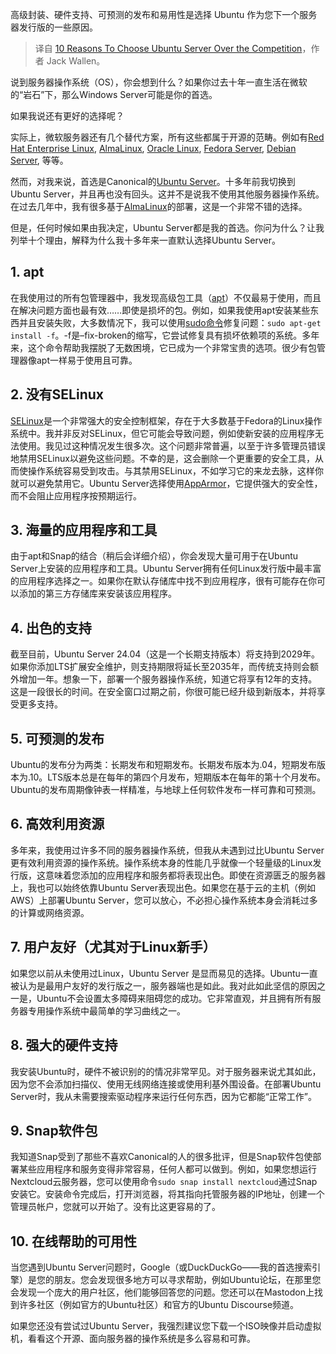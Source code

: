 
<!--
title: 选择Ubuntu服务器而非竞争对手的10大理由
cover: https://cdn.thenewstack.io/media/2023/12/b0026b48-ubuntu.png
-->

高级封装、硬件支持、可预测的发布和易用性是选择 Ubuntu 作为您下一个服务器发行版的一些原因。

> 译自 [10 Reasons To Choose Ubuntu Server Over the Competition](https://thenewstack.io/10-reasons-to-choose-ubuntu-server-over-the-competition/)，作者 Jack Wallen。

说到服务器操作系统（OS），你会想到什么？如果你过去十年一直生活在微软的“岩石”下，那么Windows Server可能是你的首选。

如果我说还有更好的选择呢？

实际上，微软服务器还有几个替代方案，所有这些都属于开源的范畴。例如有[Red Hat Enterprise Linux](https://thenewstack.io/red-hat-enterprise-linux-9-5-arrives-with-enhanced-ai-support-and-automation/), [AlmaLinux](https://thenewstack.io/almalinux-captures-the-soul-of-centos/), [Oracle Linux](https://developer.oracle.com/?utm_content=inline+mention), [Fedora Server](https://thenewstack.io/fedora-41-offers-zippy-performance/), [Debian Server](https://thenewstack.io/debian-retools-apt-for-superior-dependency-management/), 等等。

然而，对我来说，首选是Canonical的[Ubuntu Server](https://thenewstack.io/ubuntu-24-10-refreshes-gnome-permission-prompts/)。十多年前我切换到Ubuntu Server，并且再也没有回头。这并不是说我不使用其他服务器操作系统。在过去几年中，我有很多基于[AlmaLinux](https://thenewstack.io/almalinux-kitten-offers-preview-of-distros-next-release/)的部署，这是一个非常不错的选择。

但是，任何时候如果由我决定，Ubuntu Server都是我的首选。你问为什么？让我列举十个理由，解释为什么我十多年来一直默认选择Ubuntu Server。

## 1. apt

在我使用过的所有包管理器中，我发现高级包工具（[apt](https://ubuntu.com/server/docs/package-management)）不仅最易于使用，而且在解决问题方面也最有效……即使是损坏的包。例如，如果我使用apt安装某些东西并且安装失败，大多数情况下，我可以使用[sudo命令](https://thenewstack.io/linux-understand-sudo-to-rule-your-server/)修复问题：`sudo apt-get install -f`。-f是–fix-broken的缩写，它尝试修复具有损坏依赖项的系统。多年来，这个命令帮助我摆脱了无数困境，它已成为一个非常宝贵的选项。很少有包管理器像apt一样易于使用且可靠。

## 2. 没有SELinux

[SELinux](https://www.redhat.com/en/topics/linux/what-is-selinux)是一个非常强大的安全控制框架，存在于大多数基于Fedora的Linux操作系统中。我并非反对SELinux，但它可能会导致问题，例如使新安装的应用程序无法使用。我见过这种情况发生很多次。这个问题非常普遍，以至于许多管理员错误地禁用SELinux以避免这些问题。不幸的是，这会删除一个更重要的安全工具，从而使操作系统容易受到攻击。与其禁用SELinux，不如学习它的来龙去脉，这样你就可以避免禁用它。Ubuntu Server选择使用[AppArmor](https://thenewstack.io/4-ways-to-use-kernel-security-features-for-process-monitoring/)，它提供强大的安全性，而不会阻止应用程序按预期运行。

## 3. 海量的应用程序和工具

由于apt和Snap的结合（稍后会详细介绍），你会发现大量可用于在Ubuntu Server上安装的应用程序和工具。Ubuntu Server拥有任何Linux发行版中最丰富的应用程序选择之一。如果你在默认存储库中找不到应用程序，很有可能存在你可以添加的第三方存储库来安装该应用程序。

## 4. 出色的支持

截至目前，Ubuntu Server 24.04（这是一个长期支持版本）将支持到2029年。如果你添加LTS扩展安全维护，则支持期限将延长至2035年，而传统支持则会额外增加一年。想象一下，部署一个服务器操作系统，知道它将享有12年的支持。这是一段很长的时间。在安全窗口过期之前，你很可能已经升级到新版本，并将享受更多支持。

## 5. 可预测的发布

Ubuntu的发布分为两类：长期发布和短期发布。长期发布版本为.04，短期发布版本为.10。LTS版本总是在每年的第四个月发布，短期版本在每年的第十个月发布。Ubuntu的发布周期像钟表一样精准，与地球上任何软件发布一样可靠和可预测。

## 6. 高效利用资源
多年来，我使用过许多不同的服务器操作系统，但我从未遇到过比Ubuntu Server更有效利用资源的操作系统。操作系统本身的性能几乎就像一个轻量级的Linux发行版，这意味着您添加的应用程序和服务都将表现出色。即使在资源匮乏的服务器上，我也可以始终依靠Ubuntu Server表现出色。如果您在基于云的主机（例如AWS）上部署Ubuntu Server，您可以放心，不必担心操作系统本身会消耗过多的计算或网络资源。

## 7. 用户友好（尤其对于Linux新手）

如果您以前从未使用过Linux，Ubuntu Server 是显而易见的选择。Ubuntu一直被认为是最用户友好的发行版之一，服务器端也是如此。我对此如此坚信的原因之一是，Ubuntu不会设置太多障碍来阻碍您的成功。它非常直观，并且拥有所有服务器专用操作系统中最简单的学习曲线之一。

## 8. 强大的硬件支持

我安装Ubuntu时，硬件不被识别的的情况非常罕见。对于服务器来说尤其如此，因为您不会添加扫描仪、使用无线网络连接或使用利基外围设备。在部署Ubuntu Server时，我从未需要搜索驱动程序来运行任何东西，因为它都能“正常工作”。

## 9. Snap软件包

我知道Snap受到了那些不喜欢Canonical的人的很多批评，但是Snap软件包使部署某些应用程序和服务变得非常容易，任何人都可以做到。例如，如果您想运行Nextcloud云服务器，您可以使用命令`sudo snap install nextcloud`通过Snap安装它。安装命令完成后，打开浏览器，将其指向托管服务器的IP地址，创建一个管理员帐户，您就可以开始了。没有比这更容易的了。

## 10. 在线帮助的可用性

当您遇到Ubuntu Server问题时，Google（或DuckDuckGo——我的首选搜索引擎）是您的朋友。您会发现很多地方可以寻求帮助，例如Ubuntu论坛，在那里您会发现一个庞大的用户社区，他们能够回答您的问题。您还可以在Mastodon上找到许多社区（例如官方的Ubuntu社区）和官方的Ubuntu Discourse频道。

如果您还没有尝试过Ubuntu Server，我强烈建议您下载一个ISO映像并启动虚拟机，看看这个开源、面向服务器的操作系统是多么容易和可靠。
